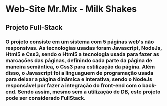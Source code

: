 # Web-Site Mr.Mix - Milk Shakes
## Projeto Full-Stack

### O projeto consiste em um sistema com 5 páginas web's não responsivas. As tecnologias usadas foram Javascript, NodeJs, Html5 e Css3, sendo o Html5 a tecnologia usada para fazer as marcações das páginas, definindo cada parte da página de maneira semântica, o Css3 para estilização da página. Além disso, o Javascript foi a linguaguem de programação usada para deixar a página dinâmica e interativa, sendo o NodeJs responsável por fazer a integração do front-end com o back-end. Sendo assim, mesmo sem a utilização de DB, este projeto pode ser considerado FullStack.
